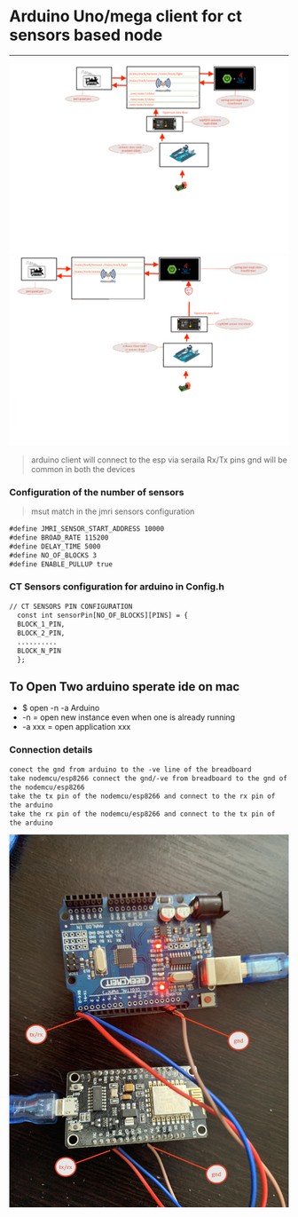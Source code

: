 # Arduino Uno/mega client for ct sensors based node 

---

![img](../../../image/dig7.png)
![img](../../../image/dig15.png)

> arduino client will connect to the esp via seraila Rx/Tx pins 
> gnd will be common in both the devices 


### Configuration of the number of sensors 
> msut match in the jmri sensors configuration  
```
#define JMRI_SENSOR_START_ADDRESS 10000
#define BROAD_RATE 115200
#define DELAY_TIME 5000
#define NO_OF_BLOCKS 3
#define ENABLE_PULLUP true
```

### CT Sensors configuration for arduino in Config.h 
```
// CT SENSORS PIN CONFIGURATION 
  const int sensorPin[NO_OF_BLOCKS][PINS] = {
  BLOCK_1_PIN,
  BLOCK_2_PIN,
  ..........
  BLOCK_N_PIN
  };

 ```

## To Open Two arduino sperate ide on mac 
* $ open -n -a Arduino
* -n = open new instance even when one is already running
* -a xxx = open application xxx

### Connection details 
```
conect the gnd from arduino to the -ve line of the breadboard 
take nodemcu/esp8266 connect the gnd/-ve from breadboard to the gnd of the nodemcu/esp8266
take the tx pin of the nodemcu/esp8266 and connect to the rx pin of the arduino 
take the rx pin of the nodemcu/esp8266 and connect to the tx pin of the arduino 

```


![img](../../../image/con.JPG)
